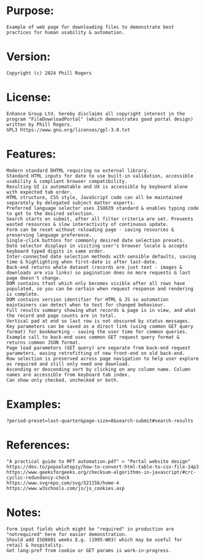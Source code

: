 # Purpose:
	Example of web page for downloading files to demonstrate best practices for human usability & automation.  
# Version:
	Copyright (c) 2024 Phill Rogers  
# License:
	Enhance Group Ltd. hereby disclaims all copyright interest in the program "FileDownloadPortal" (which demonstrates good portal design) written by Phill Rogers.  
	GPL3 https://www.gnu.org/licenses/gpl-3.0.txt  
# Features:
	Modern standard DHTML requiring no external library.  
	Standard HTML inputs for date to use built-in validation, accessible usability & compliant browser compatibility.  
	Resulting UI is automatable and UX is accessible by keyboard alone with expected tab order.  
	HTML structure, CSS style, JavaScript code can all be maintained separately by delegated subject matter experts.  
	Preferred language selector uses ISO639 standard & enables typing code to get to the desired selection.  
	Search starts on submit, after all filter criteria are set. Prevents wasted resources & slow interactivity of continuous update.  
	Form can be reset without reloading page - saving resources & preserving language preference.  
	Single-click buttons for commonly desired date selection presets.  
	Date selector displays in visiting user's browser locale & accepts keyboard typed digits in same order.  
	Inter-connected date selection methods with sensible defaults, saving time & highlighting when first-date is after last-date.  
	Back-end returns whole dataset (records are just text - images & downloads are via links) so pagination does no more requests & last page doesn't change.  
	DOM contains tfoot which only becomes visible after all rows have populated, so you can be certain when request response and rendering is complete.  
	DOM contains version identifier for HTML & JS so automation maintainers can detect when to test for changed behaviour.  
	Full results summary showing what records & page is in view, and what the record and page counts are in total.  
	Vertical pad at end so last row is not obscured by status messages.  
	Key parameters can be saved as a direct link (using common GET query format) for bookmarking - saving the user time for common queries.  
	Example call to back-end uses common GET request query format & returns common JSON format.  
	Page load parameters (GET query) are separate from back-end request parameters, easing retrofitting of new front-end on old back-end.  
	Row selection is preserved across page navigation to help user explore as required and still only need one download.  
	Ascending or descending sort by clicking on any column name. Column names are accessible from keyboard tab index.  
	Can show only checked, unchecked or both.  
# Examples:
	?period-preset=last-quarter&page-size=0&search-submit#search-results
# References:
	"A practical guide to MFT automation.pdf" > "Portal website design"  
	https://dev.to/popoolatopzy/how-to-convert-html-table-to-csv-file-14p3  
	https://www.geeksforgeeks.org/checksum-algorithms-in-javascript/#crc-cyclic-redundancy-check  
	https://www.svgrepo.com/svg/521156/home-4  
	https://www.w3schools.com/js/js_cookies.asp  
# Notes:
	Form input fields which might be "required" in production are "notrequired" here for easier demonstration.  
	Should add ISO8601 weeks E.g. (1995-W03) which may be useful for retail & hospitality.  
	Get lang-pref from cookie or GET params is work-in-progress.  
